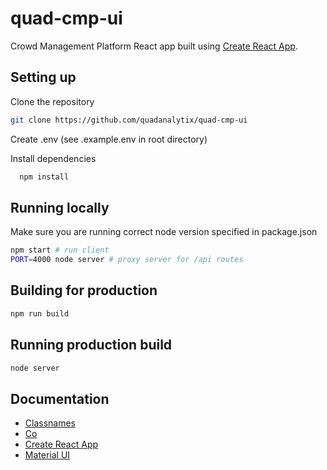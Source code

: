 # quad-cmp-ui

Crowd Management Platform React app built using [Create React App](https://github.com/facebookincubator/create-react-app).

## Setting up

Clone the repository

```sh
git clone https://github.com/quadanalytix/quad-cmp-ui
```

Create .env (see .example.env in root directory)

Install dependencies

```sh
  npm install
```

## Running locally

Make sure you are running correct node version specified in package.json
```sh
npm start # run client
PORT=4000 node server # proxy server for /api routes
```

## Building for production

```sh
npm run build
```

## Running production build

```sh
node server
```

## Documentation

- [Classnames](https://github.com/JedWatson/classnames)
- [Co](https://github.com/tj/co)
- [Create React App](https://github.com/facebookincubator/create-react-app)
- [Material UI](http://www.material-ui.com/)
